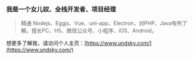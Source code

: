 ### 我是一个女儿奴、全栈开发者、项目经理

> 精通 Nodejs、Eggjs、Vue、uni-app、Electron，对PHP、Java有所了解。擅长PC、H5、微信公众号、小程序、iOS、Android。

想更多了解我，请访问个人主页：[https://www.undsky.com/](https://www.undsky.com/)
